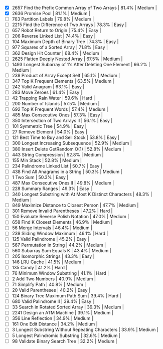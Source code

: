 - [x] 2657 Find the Prefix Common Array of Two Arrays           | 81.4%  | Medium |
- [x] 2636 Promise Pool                                         | 81.1%  | Medium |
- [ ] 763 Partition Labels                                      | 79.8%  | Medium |
- [ ] 2215 Find the Difference of Two Arrays                    | 78.3%  | Easy   |
- [ ] 657 Robot Return to Origin                                | 75.4%  | Easy   |
- [ ] 206 Reverse Linked List                                   | 74.4%  | Easy   |
- [ ] 104 Maximum Depth of Binary Tree                          | 74.3%  | Easy   |
- [ ] 977 Squares of a Sorted Array                             | 71.8%  | Easy   |
- [ ] 362 Design Hit Counter                                    | 68.4%  | Medium |
- [ ] 2625 Flatten Deeply Nested Array                          | 67.5%  | Medium |
- [ ] 1493 Longest Subarray of 1's After Deleting One Element   | 66.2%  | Medium |
- [ ] 238 Product of Array Except Self                          | 65.1%  | Medium |
- [ ] 347 Top K Frequent Elements                               | 63.5%  | Medium |
- [ ] 242 Valid Anagram                                         | 63.1%  | Easy   |
- [ ] 283 Move Zeroes                                           | 61.4%  | Easy   |
- [ ] 42 Trapping Rain Water                                    | 59.6%  | Hard   |
- [ ] 200 Number of Islands                                     | 57.5%  | Medium |
- [ ] 692 Top K Frequent Words                                  | 57.4%  | Medium |
- [ ] 485 Max Consecutive Ones                                  | 57.3%  | Easy   |
- [ ] 350 Intersection of Two Arrays II                         | 56.1%  | Easy   |
- [ ] 101 Symmetric Tree                                        | 54.9%  | Easy   |
- [ ] 27 Remove Element                                         | 54.0%  | Easy   |
- [ ] 121 Best Time to Buy and Sell Stock                       | 53.8%  | Easy   |
- [ ] 300 Longest Increasing Subsequence                        | 52.9%  | Medium |
- [ ] 380 Insert Delete GetRandom O(1)                          | 52.8%  | Medium |
- [ ] 443 String Compression                                    | 52.8%  | Medium |
- [ ] 155 Min Stack                                             | 52.8%  | Medium |
- [ ] 234 Palindrome Linked List                                | 50.7%  | Easy   |
- [ ] 438 Find All Anagrams in a String                         | 50.3%  | Medium |
- [ ] 1 Two Sum                                                 | 50.3%  | Easy   |
- [ ] 487 Max Consecutive Ones II                               | 49.8%  | Medium |
- [ ] 228 Summary Ranges                                        | 49.3%  | Easy   |
- [ ] 340 Longest Substring with At Most K Distinct Characters  | 48.3%  | Medium |
- [ ] 849 Maximize Distance to Closest Person                   | 47.7%  | Medium |
- [ ] 301 Remove Invalid Parentheses                            | 47.2%  | Hard   |
- [ ] 150 Evaluate Reverse Polish Notation                      | 47.0%  | Medium |
- [ ] 658 Find K Closest Elements                               | 46.9%  | Medium |
- [ ] 56 Merge Intervals                                        | 46.4%  | Medium |
- [ ] 239 Sliding Window Maximum                                | 46.1%  | Hard   |
- [ ] 125 Valid Palindrome                                      | 45.2%  | Easy   |
- [ ] 567 Permutation in String                                 | 44.2%  | Medium |
- [ ] 560 Subarray Sum Equals K                                 | 43.4%  | Medium |
- [ ] 205 Isomorphic Strings                                    | 43.3%  | Easy   |
- [ ] 146 LRU Cache                                             | 41.5%  | Medium |
- [ ] 135 Candy                                                 | 41.2%  | Hard   |
- [ ] 76 Minimum Window Substring                               | 41.1%  | Hard   |
- [ ] 2 Add Two Numbers                                         | 40.9%  | Medium |
- [ ] 71 Simplify Path                                          | 40.8%  | Medium |
- [ ] 20 Valid Parentheses                                      | 40.2%  | Easy   |
- [ ] 124 Binary Tree Maximum Path Sum                          | 39.4%  | Hard   |
- [ ] 680 Valid Palindrome II                                   | 39.4%  | Easy   |
- [ ] 33 Search in Rotated Sorted Array                         | 39.3%  | Medium |
- [ ] 2241 Design an ATM Machine                                | 39.1%  | Medium |
- [ ] 356 Line Reflection                                       | 34.9%  | Medium |
- [ ] 161 One Edit Distance                                     | 34.2%  | Medium |
- [ ] 3 Longest Substring Without Repeating Characters          | 33.9%  | Medium |
- [ ] 5 Longest Palindromic Substring                           | 32.6%  | Medium |
- [ ] 98 Validate Binary Search Tree                            | 32.2%  | Medium |

